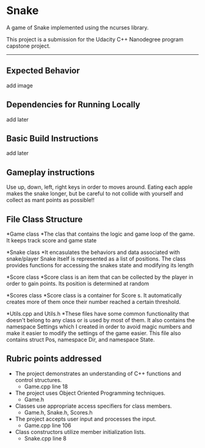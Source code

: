 # Snake

A game of Snake implemented using the ncurses library. 

This project is a submission for the Udacity C++ Nanodegree program capstone project.

---
## Expected Behavior

add image

## Dependencies for Running Locally
add later

## Basic Build Instructions
add later

## Gameplay instructions

Use up, down, left, right keys in order to moves around.
Eating each apple makes the snake longer, but be careful to not 
collide with yourself and collect as mant points as possible!!

## File Class Structure
*Game class 
	*The clas that contains the logic and game loop of the game.
It keeps track score and game state

*Snake class 
	*It encasulates the behaviors and data associated with snake/player
Snake itself is represented as a list of positions. The class provides functions for accessing the snakes state
and modifying its length

*Score class
	*Score class is an item that can be collected by the player in order to gain points.
Its position is determined at random

*Scores class
	*Score class is a container for Score s. It automatically creates more of them once their number 
reached a certain threshold.

*Utils.cpp and Utils.h
	*These files have some common functionality that doesn't belong to any class or is used by most of them.
It also contains the namespace Settings which I created in order to avoid magic numbers and make it easier to 
modify the settings of the game easier.
This file also contains struct Pos, namespace Dir, and namespace State.


## Rubric points addressed

* The project demonstrates an understanding of C++ functions and control structures.
	* Game.cpp line 18
* The project uses Object Oriented Programming techniques.
	* Game.h
* Classes use appropriate access specifiers for class members.
	* Game.h, Snake.h, Scores.h
* The project accepts user input and processes the input.
	* Game.cpp line 106
* Class constructors utilize member initialization lists.
	* Snake.cpp line 8
